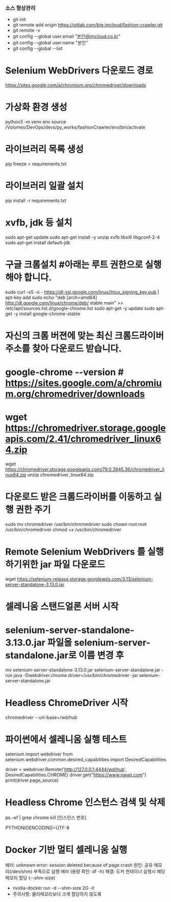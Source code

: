 ### 소스 형상관리 ###
* git init
* git remote add origin https://gitlab.com/big.imcloud/fashion-crawler.git
* git remote -v
* git config --global user.email "본인@imcloud.co.kr"
* git config --global user.name "본인"
* git config --global --list



# Selenium WebDrivers 다운로드 경로
https://sites.google.com/a/chromium.org/chromedriver/downloads


# 가상화 환경 생성
python3 -m venv env
source /Volumes/DevOps/devs/py_works/fashionCrawler/env/bin/activate

# 라이브러리 목록 생성
pip freeze > requirements.txt

# 라이브러리 일괄 설치
pip install -r requirements.txt


# xvfb, jdk 등 설치 
sudo apt-get update 
sudo apt-get install -y unzip xvfb libxi6 libgconf-2-4 
sudo apt-get install default-jdk 

# 구글 크롬설치 #아래는 루트 권한으로 실행해야 합니다. 
sudo curl -sS -o - https://dl-ssl.google.com/linux/linux_signing_key.pub | apt-key add 
sudo echo "deb [arch=amd64] http://dl.google.com/linux/chrome/deb/ stable main" >> /etc/apt/sources.list.d/google-chrome.list 
sudo apt-get -y update 
sudo apt-get -y install google-chrome-stable 

# 자신의 크롬 버젼에 맞는 최신 크롬드라이버 주소를 찾아 다운로드 받습니다. 
# google-chrome --version # https://sites.google.com/a/chromium.org/chromedriver/downloads 
# wget https://chromedriver.storage.googleapis.com/2.41/chromedriver_linux64.zip 
wget https://chromedriver.storage.googleapis.com/79.0.3945.36/chromedriver_linux64.zip unzip chromedriver_linux64.zip 

# 다운로드 받은 크롬드라이버를 이동하고 실행 권한 주기 
sudo mv chromedriver /usr/bin/chromedriver 
sudo chown root:root /usr/bin/chromedriver 
chmod +x /usr/bin/chromedriver 

# Remote Selenium WebDrivers 를 실행하기위한 jar 파일 다운로드 
wget https://selenium-release.storage.googleapis.com/3.13/selenium-server-standalone-3.13.0.jar 

# 셀레니움 스탠드얼론 서버 시작 
# selenium-server-standalone-3.13.0.jar 파일을 selenium-server-standalone.jar로 이름 변경 후 
mv selenium-server-standalone-3.13.0.jar selenium-server-standalone.jar 
-run java -Dwebdriver.chrome.driver=/usr/bin/chromedriver -jar selenium-server-standalone.jar 

# Headless ChromeDriver 시작 
chromedriver --url-base=/wd/hub 

# 파이썬에서 셀레니움 실행 테스트 
selenium import webdriver 
from selenium.webdriver.common.desired_capabilities import DesiredCapabilities 

driver = webdriver.Remote('http://127.0.0.1:4444/wd/hub', DesiredCapabilities.CHROME) 
driver.get("https://www.naver.com") 
print(driver.page_source)



# Headless Chrome 인스턴스 검색 및 삭제
ps -ef | grep chrome
kill [인스턴스 번호]


PYTHONIOENCODING=UTF-8



# Docker 기반 멀티 셀레니움 실행
에러: unknown error: session deleted because of page crash
원인: 공유 메모리(/dev/shm) 부족으로 실행 에러 (용량 확인: df -h)
해결: 도커 컨테이너 실행시 해당 메모리 할당 (--shm-size)
 - nvidia-docker run -d --shm-size 2G -it
 - 주의사항: 물리메모리보다 크게 할당하지 않도록